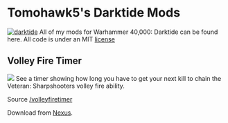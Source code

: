 # Tomohawk5's Darktide Mods

[![darktide](https://global-uploads.webflow.com/6346a2e14dce674426be40ac/637f9b5a8de2a3c4122f0291_6346ea11b9acfa58c8f5a014_Darktide_Logo_2022-2.png)](https://www.playdarktide.com)
All of my mods for Warhammer 40,000: Darktide can be found here.
All code is under an MIT [license](LICENSE)

## Volley Fire Timer
![](https://staticdelivery.nexusmods.com/mods/4943/images/headers/124_1680963632.jpg)
See a timer showing how long you have to get your next kill to chain the Veteran: Sharpshooters volley fire ability.

Source [/volleyfiretimer](volleyfiretimer)

Download from [Nexus](https://www.nexusmods.com/warhammer40kdarktide/mods/124).